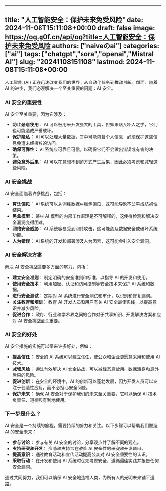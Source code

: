 
---
title: "人工智能安全：保护未来免受风险"
date: 2024-11-08T15:11:08+00:00
draft: false
image: https://og.g0f.cn/api/og?title=人工智能安全：保护未来免受风险
authors: ["naiveのai"]
categories: ["ai"]
tags: ["chatgpt","sora","openai","Mistral AI"]
slug: "20241108151108"
lastmod: 2024-11-08T15:11:08+00:00
---
人工智能 (AI) 正在迅速改变我们的世界，从自动化任务到推动创新。然而，随着 AI 的进步，我们必须解决一个至关重要的问题：AI 安全。

### AI 安全的重要性

AI 安全至关重要，因为它涉及：

- **防止恶意使用：** AI 可以被用来开发强大的工具，但如果落入坏人之手，它们也可能造成严重破坏。
- **保护隐私：** AI 可以处理大量数据，其中可能包含个人信息，必须保护这些信息免遭未经授权的访问。
- **确保可靠性：** AI 系统应可靠且可信，以确保它们不会做出错误或有害的决策。
- **避免意外后果：** AI 可以在意想不到的方式产生后果，因此必须考虑和减轻这些风险。

### AI 安全挑战

AI 安全面临着许多挑战，包括：

- **算法偏见：** AI 系统可以从训练数据中继承偏见，这可能导致不公平或歧视性结果。
- **黑盒模型：** 某些 AI 模型的内部工作原理是不可解释的，这使得检测和解决安全漏洞变得困难。
- **网络安全威胁：** AI 系统容易受到网络攻击，这可能危及数据安全或破坏系统功能。
- **人为错误：** AI 系统的开发和部署涉及人为因素，这可能会引入安全漏洞。

### AI 安全解决方案

解决 AI 安全挑战需要多方面的努力，包括：

- **建立安全准则：** 制定明确的安全准则和标准，以指导 AI 的开发和使用。
- **使用安全技术：** 利用加密、认证和访问控制等安全技术来保护 AI 系统和数据。
- **进行安全测试：** 定期对 AI 系统进行安全测试和审计，以识别和修复漏洞。
- **关注教育和培训：** 教育 AI 开发人员和用户有关 AI 安全最佳实践，以提高意识并减少风险。
- **促进合作：** 政府、行业和学术界之间的合作对于共享知识、开发解决方案和应对 AI 安全挑战至关重要。

### AI 安全的好处

AI 安全措施的实施可以带来许多好处，例如：

- **提高信任：** 安全的 AI 系统可以建立信任，使公众和企业更愿意采用和使用 AI 技术。
- **减轻风险：** 通过有效解决 AI 安全挑战，可以减轻恶意使用、数据泄露和意外后果的风险。
- **促进创新：** 在安全的环境中，AI 的创新可以蓬勃发展，因为开发人员可以专注于创造性应用，而不必担心安全问题。
- **保护未来：** 确保 AI 安全对于保护我们的未来至关重要，它可以确保 AI 技术负责任、道德和有利地使用。

### 下一步是什么？

AI 安全是一个持续的旅程，需要持续的努力和关注。以下步骤可以帮助我们塑造 AI 的安全未来：

- **参与讨论：** 参与有关 AI 安全的讨论，分享观点并了解不同的观点。
- **支持研究和开发：** 资助和支持旨在改善 AI 安全性的研究和开发项目。
- **提高意识：** 通过教育活动和宣传活动提高公众对 AI 安全重要性的认识。
- **采取行动：** 在开发和使用 AI 系统时优先考虑安全，遵循最佳实践并报告任何安全漏洞。

通过共同努力，我们可以确保 AI 安全地造福人类，为所有人的光明未来铺平道路。